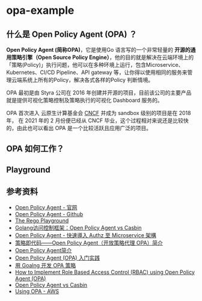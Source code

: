 # opa-example

## 什么是 Open Policy Agent (OPA) ？

**Open Policy Agent (简称OPA)**，它是使用Go 语言写的一个非常轻量的 **开源的通用策略引擎（Open Source Policy Engine）**，他的目的就是解决在云端环境上的「策略(Policy)」执行问题，他可以在多种环境上运行，包含Microservice、Kubernetes、CI/CD Pipeline、API gateway 等，让你得以使用相同的服务来管理云端系统上所有的Policy，解决各式各样的Policy 判断情境。

OPA 最初是由 Styra 公司在 2016 年创建并开源的项目，目前该公司的主要产品就是提供可视化策略控制及策略执行的可视化 Dashboard 服务的。

OPA 首次进入 云原生计算基金会 [CNCF](https://www.cncf.io/) 并成为 sandbox 级别的项目是在 2018 年， 在 2021 年的 2 月份便已经从 CNCF 毕业，这个过程相对来说还是比较快的，由此也可以看出 OPA 是一个比较活跃且应用广泛的项目。

## OPA 如何工作？

## Playground



## 参考资料

- [Open Policy Agent - 官网](https://www.openpolicyagent.org/)
- [Open Policy Agent - Github](https://github.com/open-policy-agent/opa)
- [The Rego Playground](https://play.openpolicyagent.org/)
- [Golang访问控制框架：Open Policy Agent vs Casbin](https://juejin.cn/post/7108533587292454949)
- [Open Policy Agent - 快速導入 Authz 至 Microservice 架構](https://engineering.linecorp.com/zh-hant/blog/open-policy-agent-authz-in-microservice/)
- [策略即代码——Open Policy Agent（开放策略代理 OPA）简介](https://cloudnative.to/blog/introducing-policy-as-code-the-open-policy-agent-opa/)
- [Open Policy Agent简介](http://just4coding.com/2020/02/13/open-policy-agent/)
- [Open Policy Agent (OPA) 入门实践](https://moelove.info/2021/12/06/Open-Policy-Agent-OPA-%E5%85%A5%E9%97%A8%E5%AE%9E%E8%B7%B5/)
- [用 Goalng 开发 OPA 策略](https://blog.haohtml.com/archives/31514)
- [How to Implement Role Based Access Control (RBAC) using Open Policy Agent (OPA)](https://www.permit.io/blog/implement-rbac-using-opa)
- [Open Policy Agent vs Casbin](https://qingwave.github.io/openpolicyagent-vs-casbin/#open-policy-agent)
- [Using OPA - AWS](https://docs.aws.amazon.com/prescriptive-guidance/latest/saas-multitenant-api-access-authorization/opa.html)
